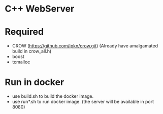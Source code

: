 # C++ WebServer

# Required
 * CROW (https://github.com/ipkn/crow.git)
     (Already have amalgamated build in crow_all.h)
 * boost
 * tcmalloc

# Run in docker
 * use build.sh to build the docker image.
 * use run*.sh to run docker image. (the server will be available in port 8080)
